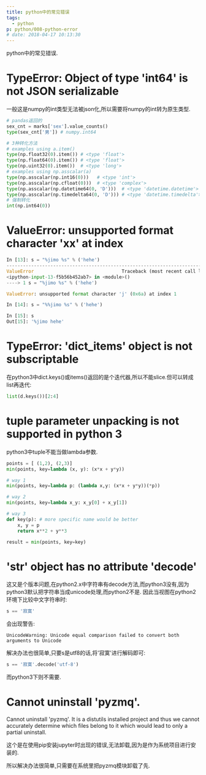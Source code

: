 ```yaml
---
title: python中的常见错误
tags:
  - python
p: python/008-python-error
# date: 2018-04-17 10:13:30
---
```

python中的常见错误.

# TypeError: Object of type 'int64' is not JSON serializable
一般这是numpy的int类型无法被json化,所以需要将numpy的int转为原生类型.
```python
# pandas返回的
sex_cnt = marks['sex'].value_counts()
type(sex_cnt['男']) # numpy.int64

# 3种转化方法
# examples using a.item()
type(np.float32(0).item()) # <type 'float'>
type(np.float64(0).item()) # <type 'float'>
type(np.uint32(0).item())  # <type 'long'>
# examples using np.asscalar(a)
type(np.asscalar(np.int16(0)))   # <type 'int'>
type(np.asscalar(np.cfloat(0)))  # <type 'complex'>
type(np.asscalar(np.datetime64(0, 'D')))  # <type 'datetime.datetime'>
type(np.asscalar(np.timedelta64(0, 'D'))) # <type 'datetime.timedelta'>
# 强制转化
int(np.int64(0))
```
# ValueError: unsupported format character 'xx' at index
```python
In [13]: s = "%jimo %s" % ('hehe')
---------------------------------------------------------------------------
ValueError                                Traceback (most recent call last)
<ipython-input-13-f5b56b452ab7> in <module>()
----> 1 s = "%jimo %s" % ('hehe')

ValueError: unsupported format character 'j' (0x6a) at index 1

In [14]: s = "%%jimo %s" % ('hehe')

In [15]: s
Out[15]: '%jimo hehe'
```
# TypeError: 'dict_items' object is not subscriptable
在python3中dict.keys()或items()返回的是个迭代器,所以不能slice.但可以转成list再迭代:
```python
list(d.keys())[2:4]
```
# tuple parameter unpacking is not supported in python 3
python3中tuple不能当做lambda参数.
```python
points = [ (1,2), (2,3)]
min(points, key=lambda (x, y): (x*x + y*y))

# way 1
min(points, key=lambda p: (lambda x,y: (x*x + y*y))(*p))

# way 2
min(points, key=lambda x_y: x_y[0] + x_y[1])

# way 3
def key(p): # more specific name would be better
    x, y = p
    return x**2 + y**3

result = min(points, key=key)
```
# 'str' object has no attribute 'decode'
这又是个版本问题,在python2.x中字符串有decode方法,而python3没有,因为
python3默认把字符串当成unicode处理,而python2不是.
因此当视图在python2环境下比较中文字符串时:
```python
s == '寂寞'
```
会出现警告:
```shell
UnicodeWarning: Unicode equal comparison failed to convert both arguments to Unicode
```
解决办法也很简单,只要s是utf8的话,将'寂寞'进行解码即可:
```python
s == '寂寞'.decode('utf-8')
```
而python3下则不需要.

# Cannot uninstall 'pyzmq'.
 Cannot uninstall 'pyzmq'. It is a distutils installed project and thus we cannot accurately determine which files belong to it which would lead to only a partial uninstall.

 这个是在使用pip安装jupyter时出现的错误,无法卸载,因为是作为系统项目进行安装的.

 所以解决办法很简单,只需要在系统里把pyzmq模块卸载了先.

 
